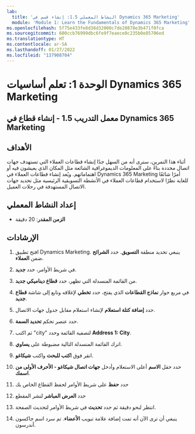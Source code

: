 ```yaml
---
lab:
  title: 'النشاط المعملي 1.5: إنشاء قسم في Dynamics 365 Marketing'
  module: 'Module 1: Learn the Fundamentals of Dynamics 365 Marketing'
ms.openlocfilehash: 5f75e433fe8d38d32000c7de20878e3b471f0fca
ms.sourcegitcommit: 600ccb76999dbc6fe9f7eaece0c235b0e85706ed
ms.translationtype: HT
ms.contentlocale: ar-SA
ms.lasthandoff: 01/27/2022
ms.locfileid: "137908704"
---
```

<a name="module-1-learn-the-fundamentals-of-dynamics-365-marketing"></a>الوحدة 1: تعلم أساسيات Dynamics 365 Marketing
========================

## <a name="practice-lab-15---create-a-segment-in-dynamics-365-marketing"></a>معمل التدريب 1.5 - إنشاء قطاع في Dynamics 365 Marketing

## <a name="objectives"></a>الأهداف

أثناء هذا التمرين، سترى أنه من السهل جدًا إنشاء قطاعات العملاء التي تستهدف جهات اتصال محددة بناءً على المعلومات الديموغرافية الشائعة مثل المكان الذي يعيشون فيه أو اهتماماتهم. ويُعد إنشاء قطاعات العملاء في Dynamics 365 Marketing أمرًا شائعًا للغاية نظرًا لاستخدام قطاعات العملاء في الأنشطة التسويقية الرئيسية مثل تحديد جهات الاتصال المستهدفة في رحلات العميل.

## <a name="lab-setup"></a>إعداد النشاط المعملي

  - **الزمن المقدر**: 20 دقيقة

## <a name="instructions"></a>الإرشادات


1. افتح تطبيق Dynamics Marketing. ينبغي تحديد منطقة **التسويق**. حدد **الشرائح** ضمن **العملاء**.

2. في شريط الأوامر، حدد **جديد**.

3. من القائمة المنسدلة التي تظهر، حدد **قطاع ديناميكي جديد**.

4. في مربع حوار **نماذج القطاعات** الذي يفتح، حدد **تخطي** لإغلاقه وتابع إلى شاشة **قطاع جديد**.

5. حدد **إضافة كتلة استعلام** لإنشاء استعلام مقابل جدول جهات الاتصال. 

6. حدد عنصر تحكم **تحديد السمة**.

7. ثم اكتب "city" لتصفية القائمة وحدد **Address 1: City**.

8. اترك القائمة المنسدلة التالية مضبوطة على **يساوي**. 

9. انقر فوق **اكتب للبحث** واكتب **شيكاغو**.

10. حدد حقل **الاسم** أعلى الاستعلام وأدخل **جهات اتصال شيكاغو - الأحرف الأولى من اسمك**.

11. حدد **حفظ** على شريط الأوامر لحفظ القطاع الخاص بك

12. حدد **العرض المباشر** لنشر المقطع 

13. انتظر لنحو دقيقة ثم حدد **تحديث** في شريط الأوامر لتحديث الصفحة. 

14. ينبغي أن ترى الآن أنه تمت إضافة علامة تبويب **الأعضاء**. تم سرد اسم جاكسون أندرسون.
